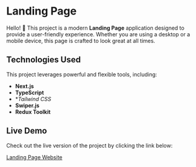 # Landing Page

Hello! 👋
This project is a modern **Landing Page** application designed to provide a user-friendly experience. Whether you are using a desktop or a mobile device, this page is crafted to look great at all times.

## Technologies Used

This project leverages powerful and flexible tools, including:

- **Next.js**
- **TypeScript**
- **Tailwind CSS*
- **Swiper.js**
- **Redux Toolkit**

## Live Demo

Check out the live version of the project by clicking the link below:

[Landing Page Website](https://landing-page-with-nextjs-and-tailwindcss.vercel.app/)
